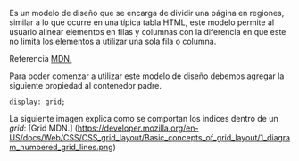 Es un modelo de diseño que se encarga de dividir una página en regiones, similar a lo que ocurre en una típica tabla HTML, este modelo permite al usuario alinear elementos en filas y columnas con la diferencia en que este no limita los elementos a utilizar una sola fila o columna.

Referencia [MDN.](https://developer.mozilla.org/en-US/docs/Web/CSS/CSS_grid_layout)

Para poder comenzar a utilizar este modelo de diseño debemos agregar la siguiente propiedad al contenedor padre.

```
display: grid;
```

La siguiente imagen explica como se comportan los indices dentro de un *grid*: [Grid MDN.] (https://developer.mozilla.org/en-US/docs/Web/CSS/CSS_grid_layout/Basic_concepts_of_grid_layout/1_diagram_numbered_grid_lines.png)